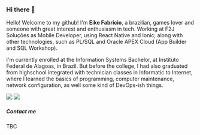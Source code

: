 ### Hi there 👋

Hello! Welcome to my github! I'm **Eike Fabricio**, a brazilian, games lover and someone with great interest and enthusiasm in tech.
Working at F2J Soluções as Mobile Developer, using React Native and Ionic; along with other technologies, such as PL/SQL and Oracle APEX Cloud (App Builder and SQL Workshop).

I'm currently enrolled at the Information Systems Bachelor, at Instituto Federal de Alagoas, in Brazil.
But before the college, I had also graduated from highschool integrated with technician classes in Informatic to Internet, where I learned the basics of programming, computer maintenance, network configuration, as well some kind of DevOps-ish things.

<div style="width: '100%', align-items: 'center', flex-direction: 'row', justify-content: 'space-between' ">
<img src="https://github-readme-stats.vercel.app/api/?username=eikefab&show_icons=true&title_color=4F8CC9&text_color=9f9f9f&bg_color=00000000&hide_border=true&icon_color=4F8CC9&hide_title=true&count_private=true" />
<img src="https://github-readme-stats.vercel.app/api/top-langs/?username=eikefab&theme=dark&hide_border=true&show_icons=true&hide_title=true&title_color=4F8CC9&text_color=9f9f9f&bg_color=00000000" />
</div>

##### Contact me

TBC
